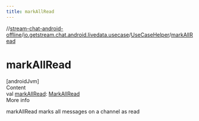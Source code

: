 ```yaml
---
title: markAllRead
---
```

//[stream-chat-android-offline](../../../index.md)/[io.getstream.chat.android.livedata.usecase](../index.md)/[UseCaseHelper](index.md)/[markAllRead](markAllRead.md)



# markAllRead  
[androidJvm]  
Content  
val [markAllRead](markAllRead.md): [MarkAllRead](../MarkAllRead/index.md)  
More info  


markAllRead marks all messages on a channel as read

  



